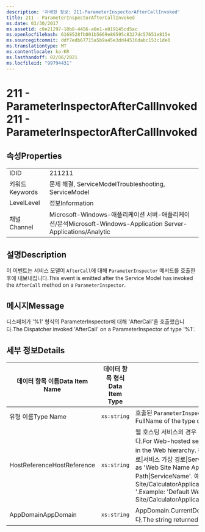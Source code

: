 ```yaml
---
description: '자세한 정보: 211-ParameterInspectorAfterCallInvoked'
title: 211 - ParameterInspectorAfterCallInvoked
ms.date: 03/30/2017
ms.assetid: c0e21297-10b8-4456-a0e1-e019145cd5ac
ms.openlocfilehash: 6168528fb001b5669e80595c8327dc57651e815e
ms.sourcegitcommit: ddf7edb67715a5b9a45e3dd44536dabc153c1de0
ms.translationtype: MT
ms.contentlocale: ko-KR
ms.lasthandoff: 02/06/2021
ms.locfileid: "99794431"
---
```

# <a name="211---parameterinspectoraftercallinvoked"></a><span data-ttu-id="34bd7-103">211 - ParameterInspectorAfterCallInvoked</span><span class="sxs-lookup"><span data-stu-id="34bd7-103">211 - ParameterInspectorAfterCallInvoked</span></span>

## <a name="properties"></a><span data-ttu-id="34bd7-104">속성</span><span class="sxs-lookup"><span data-stu-id="34bd7-104">Properties</span></span>  
  
|||  
|-|-|  
|<span data-ttu-id="34bd7-105">ID</span><span class="sxs-lookup"><span data-stu-id="34bd7-105">ID</span></span>|<span data-ttu-id="34bd7-106">211</span><span class="sxs-lookup"><span data-stu-id="34bd7-106">211</span></span>|  
|<span data-ttu-id="34bd7-107">키워드</span><span class="sxs-lookup"><span data-stu-id="34bd7-107">Keywords</span></span>|<span data-ttu-id="34bd7-108">문제 해결, ServiceModel</span><span class="sxs-lookup"><span data-stu-id="34bd7-108">Troubleshooting, ServiceModel</span></span>|  
|<span data-ttu-id="34bd7-109">Level</span><span class="sxs-lookup"><span data-stu-id="34bd7-109">Level</span></span>|<span data-ttu-id="34bd7-110">정보</span><span class="sxs-lookup"><span data-stu-id="34bd7-110">Information</span></span>|  
|<span data-ttu-id="34bd7-111">채널</span><span class="sxs-lookup"><span data-stu-id="34bd7-111">Channel</span></span>|<span data-ttu-id="34bd7-112">Microsoft-Windows-애플리케이션 서버-애플리케이션/분석</span><span class="sxs-lookup"><span data-stu-id="34bd7-112">Microsoft-Windows-Application Server-Applications/Analytic</span></span>|  
  
## <a name="description"></a><span data-ttu-id="34bd7-113">설명</span><span class="sxs-lookup"><span data-stu-id="34bd7-113">Description</span></span>  

 <span data-ttu-id="34bd7-114">이 이벤트는 서비스 모델이 `AfterCall`에 대해 `ParameterInspector` 메서드를 호출한 후에 내보내집니다.</span><span class="sxs-lookup"><span data-stu-id="34bd7-114">This event is emitted after the Service Model has invoked the `AfterCall` method on a `ParameterInspector`.</span></span>  
  
## <a name="message"></a><span data-ttu-id="34bd7-115">메시지</span><span class="sxs-lookup"><span data-stu-id="34bd7-115">Message</span></span>  

 <span data-ttu-id="34bd7-116">디스패처가 '%1' 형식의 ParameterInspector에 대해 'AfterCall'을 호출했습니다.</span><span class="sxs-lookup"><span data-stu-id="34bd7-116">The Dispatcher invoked 'AfterCall' on a ParameterInspector of type '%1'.</span></span>  
  
## <a name="details"></a><span data-ttu-id="34bd7-117">세부 정보</span><span class="sxs-lookup"><span data-stu-id="34bd7-117">Details</span></span>  
  
|<span data-ttu-id="34bd7-118">데이터 항목 이름</span><span class="sxs-lookup"><span data-stu-id="34bd7-118">Data Item Name</span></span>|<span data-ttu-id="34bd7-119">데이터 항목 형식</span><span class="sxs-lookup"><span data-stu-id="34bd7-119">Data Item Type</span></span>|<span data-ttu-id="34bd7-120">설명</span><span class="sxs-lookup"><span data-stu-id="34bd7-120">Description</span></span>|  
|--------------------|--------------------|-----------------|  
|<span data-ttu-id="34bd7-121">유형 이름</span><span class="sxs-lookup"><span data-stu-id="34bd7-121">Type Name</span></span>|`xs:string`|<span data-ttu-id="34bd7-122">호출된 `ParameterInspector` 형식의 CLR FullName입니다.</span><span class="sxs-lookup"><span data-stu-id="34bd7-122">The CLR FullName of the type of the invoked `ParameterInspector`.</span></span>|  
|<span data-ttu-id="34bd7-123">HostReference</span><span class="sxs-lookup"><span data-stu-id="34bd7-123">HostReference</span></span>|`xs:string`|<span data-ttu-id="34bd7-124">웹 호스팅 서비스의 경우 이 필드는 웹 계층의 서비스를 고유하게 식별합니다.</span><span class="sxs-lookup"><span data-stu-id="34bd7-124">For Web-hosted services, this field uniquely identifies the service in the Web hierarchy.</span></span> <span data-ttu-id="34bd7-125">해당 형식은 ' 웹 사이트 이름 응용 프로그램 가상 경로&#124;서비스 가상 경로&#124;ServiceName '으로 정의 됩니다.</span><span class="sxs-lookup"><span data-stu-id="34bd7-125">Its format is defined as 'Web Site Name Application Virtual Path&#124;Service Virtual Path&#124;ServiceName'.</span></span> <span data-ttu-id="34bd7-126">예: ' Default Web Site/CalculatorApplication&#124;/CalculatorService.svc&#124;CalculatorService '.</span><span class="sxs-lookup"><span data-stu-id="34bd7-126">Example: 'Default Web Site/CalculatorApplication&#124;/CalculatorService.svc&#124;CalculatorService'.</span></span>|  
|<span data-ttu-id="34bd7-127">AppDomain</span><span class="sxs-lookup"><span data-stu-id="34bd7-127">AppDomain</span></span>|`xs:string`|<span data-ttu-id="34bd7-128">AppDomain.CurrentDomain.FriendlyName에서 반환되는 문자열입니다.</span><span class="sxs-lookup"><span data-stu-id="34bd7-128">The string returned by AppDomain.CurrentDomain.FriendlyName.</span></span>|
